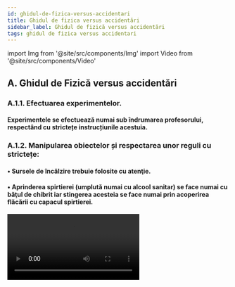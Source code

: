 ```yaml
---
id: ghidul-de-fizica-versus-accidentari
title: Ghidul de fizica versus accidentări
sidebar_label: Ghidul de fizică versus accidentări
tags: ghidul de fizica versus accidentari
---
```



import Img from '@site/src/components/Img'
import Video from '@site/src/components/Video'


## A. Ghidul de Fizică versus accidentări



### A.1.1. Efectuarea experimentelor.

#### Experimentele se efectuează numai sub îndrumarea profesorului, respectând cu strictețe instrucțiunile acestuia.

### A.1.2. Manipularea obiectelor și respectarea unor reguli cu strictețe:


#### •	Sursele de încălzire trebuie folosite cu atenţie. 

#### •  Aprinderea spirtierei (umplută numai cu alcool sanitar) se face numai cu băţul de chibrit iar stingerea acesteia se face numai prin acoperirea flăcării cu capacul spirtierei.

<Video src="https://www.youtube.com/embed/LRsslmsBwWE" />

#### •	Un corp se încălzeşte, ţinându-l cu cleştele metalic, în partea superioară a flăcării, unde este cea mai ridicată temperatură. 

<Video src="https://www.youtube.com/embed/EqLqqJ1pLOI" />


#### •	La încălzirea lichidelor în vase de sticlă, vasul se pune pe o sită metalică cu azbest.

<Video src="https://www.youtube.com/embed/1LIKxfudu-s" />
 

#### •	Substanţele inflamabile (naftalina, acetona, alcoolul etc) se încălzesc numai pe baie de apă.


<Video src="https://www.youtube.com/embed/7JBibSntLyQ" />


#### •	La încălzirea eprubetei se foloseşte cleştele de lemn; gura eprubetei nu trebuie să fie îndreptată spre vreo persoană. Pentru a nu se sparge, eprubeta se roteşte în flacără.


<Video src="https://www.youtube.com/embed/44SKM_e7dqo" />


#### •	Paharele sau vasele de sticlă se încălzesc pe site metalice cu azbest.

#### •	Pericol de incendiu prezintă şi supraîncălzirea firelor electrice (constatat prin mirosul de cauciuc încălzit), caz în care se întrerupe imediat curentul.

#### •	Pentru a asigura protecţia contra incendiilor e necesar ca în laborator să se găsească următoarele: apă, stingătoare, nisip, pături, azbest, faianţă.

#### •  Flacăra oricărui lichid (inflamabil, ulei aprins etc) sau incendiul electric, nu se stinge cu apă, ci se acoperă cu un izolant pentru a evita contactul cu aerul. Dacă hainele unei persoane au luat foc, acesta se înveleşte imediat într-o pătură.

#### • De exemplu, când prăjiți cartofi și ați pus prea mulți cartofi sau prea mult ulei în tigaie, uleiul iese din tigaie și se aprinde. Cum trebuie să procedați: întâi stingeți aragazul și acoperiți tigaia cu un capac. Dacă nu aveți capac, acoperiți cu un prosop sau o pătură uscată. Este Interzis să aruncaţi apă peste uleiul încins întrucât uleiul aprins ar sări din tigaie şi v-ar produce arsuri grave.

#### •	Manipularea solvenţilor inflamabili (sodiul şi potasiul metalic ţinute sub petrol, disulfura de carbon, alcool, eter, benzen, cloroform, acetonă etc.) se face sub nişă şi cu stingerea surselor de încălzire.

#### • Încălzirea solvenţilor inflamabili nu se face la flacără directă ci, numai pe baie de apă sau nisip. Orice început de incendiu se stinge cu nisip, cu o pătură sau cu extinctorul.

#### •	Se folosesc cantități mici de substanță.

#### •	Agitarea unui lichid se face cu bagheta prin mișcări circulare fără a se atinge pereții.

<Video src="https://www.youtube.com/embed/mjtQgRYAMwo" />


#### •	Nu e permis să se guste substanţe chimice, să se amestece substanţe la întâmplare şi să se atingă cu mâna.

<Video src="https://www.youtube.com/embed/oFXULaetZ-c" />

#### •	Substanţele inflamabile se păstrează în sticle bine închise, la rece şi la întuneric, departe de sursele de încălzire.


#### •	Mirosirea unei substanţe se face în mod indirect, aducând cu mâna vaporii spre nas.

<Video src="https://www.youtube.com/embed/4DPrG6j3EEs" />



#### •	Păstrarea ordinei şi curăţeniei pe mesele de laborator.

#### •	Utilizarea veselei şi aparaturii în starea perfectă și curate. 

#### •	Când se lucrează cu obiecte ascuţite, acestea nu se indreaptă spre noi sau alte persoane.

<Video src="https://www.youtube.com/embed/kqz3cPJgETs" />

#### •	Pentru realizarea circuitelor electrice, elevii vor folosi baterii electrice. Nu au voie sa foloseasca prizele.

#### •	După terminarea experimentelor se lasă ordine și se spală pe mâini.

#### •	Este total interzisă joaca în laborator sau ridicarea din bancă.

#### •	În timpul orelor experimentale este interzisă consumarea de băuturi sau alimente.

#### •	Se va lucra cu deosebită grijă cu substanţele toxice.

#### •	În timpul experimentelor nu se vor purta haine cu mâneci largi și părul va fi strâns la spate.

#### •	Când efectuăm un experiment, capul se ține puțin pe spate astfel încât fața să fie mai departe de montajul experimental.



### A.1.3. În timpul furtunilor cu descărcări electrice (fulgere și trăsnete):

- Adăpostiți-vă în casă sau în mașină (tramvai, troleibuz, vehicul cu caroserie metalică).
- Nu vă apropiați de geamuri.
- Nu vă plimbați cu bicicleta.
- Nu înotați.
- Nu vă adăpostiți sub copaci.  Dacă sunteți în pădure, ieșiți cât mai repede într-o poiană, stați ghemuiți acoperiți de o mantie și nu deschideți umbrela. 
- Nu vorbiți la telefon.


### A.1.4. Reguli împotriva electrocutării:


:::important Definiţie

**Electrocutarea** este accidentul care are loc la trecerea curentului electric periculos prin corpul omenesc.

:::

- Nu introduceți obiecte în bornele prizei.
- Nu folosiți aparate electrice în baie când este multă umiditate (abur).
- Nu vărsați lichide peste aparate electrice sau prize.
- Nu atingeți prize sau întrerupătoare deteriorate (fisurate, rupte) sau care nu sunt bine fixate în perete.
- Nu reparați sau demontați aparate electrice când sunt în priză.
- Scoateți corect aparatele electrice din priză : cu o mână țineți priza, iar cu cealaltă trageți de ștecăr și nu de cordon.
- Când realizați circuite electrice folosiți baterii electrice de maxim 12V(Volți), curentul lor fiind inofensiv , chiar dacă atingeți părțile neizolate.
- Dacă v-a luat foc un aparat sau o priză, acoperiți flacăra cu o pătură uscată. Incendiile electrice nu se sting cu apă.
- Nu înălțați zmeie și nu vă cațărați în apropierea liniilor(cablurilor) electrice aeriene (acestea sunt de înaltă tensiune și vă puteți electrocuta chiar de la distanță prin intermediul unui arc electric).
- Nu atingeți cablurile electrice căzute de pe stâlpi.
- Nu folosiți la aceeași priză mai multe aparate electrice. 
- Aparatele electrice de mare putere și cu carcasă metalică(frigidere, aere condiționate, mașini de spălat, uscătoare de rufe, etc.) trebuie să fie introduse singure într-o priză cu împământare(cea care are pe lângă cele două borne și două lamele metalice).





### A.1.5. Aplică ce ai învăţat în legătură cu normele de protecția muncii în laborator.

:::caution Temă

**1.** Urmărește imaginile următoare și găsește ce reguli au fost încălcate și care ne-ar pune  în pericol viața:

:::

#### A.1.5.1. ..................................................... 

<Img src="fizica/ghidul-de-fizica-versus-accidentari/1_5_1_Incalzirea-corecta-a-eprubetei.jpg" />

****

#### A.1.5.2. .....................................................

<Img src="fizica/ghidul-de-fizica-versus-accidentari/1_5_2_Dezordine-masa.jpg" />


****

#### A.1.5.3. .....................................................

<Img src="fizica/ghidul-de-fizica-versus-accidentari/1_5_3_Aprinderea-incorecta-a-spirtierei.jpg" />


****

#### A.1.5.4. .....................................................

<Img src="fizica/ghidul-de-fizica-versus-accidentari/1_5_4_Maneci-largi-2.jpg" />


****

#### A.1.5.5. .....................................................

<Img src="fizica/ghidul-de-fizica-versus-accidentari/1_5_5_Mirosirea-incorecta.jpg" />


****

#### A.1.5.6. .....................................................

<Img src="fizica/ghidul-de-fizica-versus-accidentari/1_5_6_Par-desfacut.jpg" />


****

#### A.1.5.7. .....................................................

<Img src="fizica/ghidul-de-fizica-versus-accidentari/1_5_7_Incalzirea-incorecta-a-paharului.jpg" />







